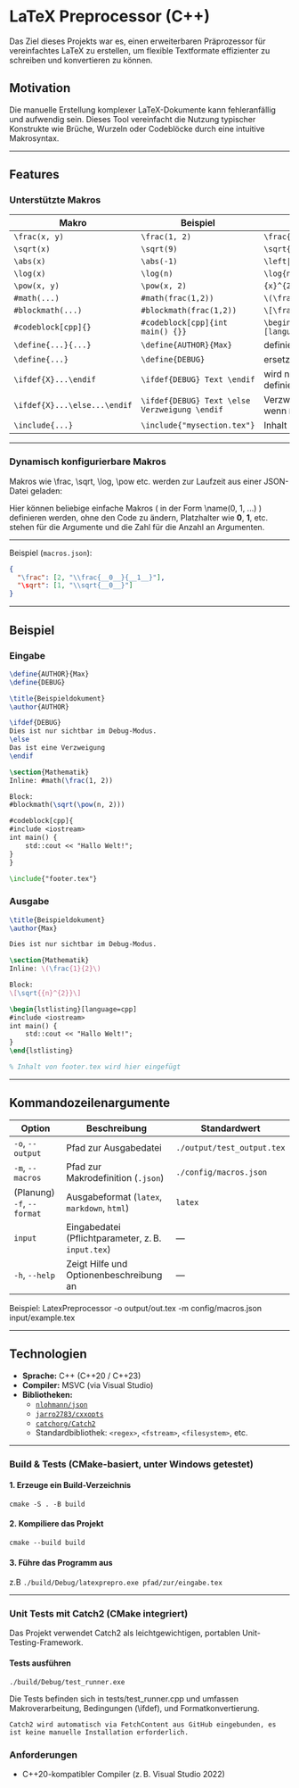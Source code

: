 # LaTeX Preprocessor (C++)

Das Ziel dieses Projekts war es, einen erweiterbaren Präprozessor für vereinfachtes LaTeX zu erstellen, um flexible Textformate effizienter zu schreiben und konvertieren zu können.

## Motivation

Die manuelle Erstellung komplexer LaTeX-Dokumente kann fehleranfällig und aufwendig sein. Dieses Tool vereinfacht die Nutzung typischer Konstrukte wie Brüche, Wurzeln oder Codeblöcke durch eine intuitive Makrosyntax.

---

## Features

### Unterstützte Makros

| Makro                | Beispiel                        | Ergebnis (LaTeX)                                                                                        |
|---------------------|----------------------------------|---------------------------------------------------------------------------------------|
| `\frac(x, y)`        | `\frac(1, 2)`                                              | `\frac{1}{2}`                                              |
| `\sqrt(x)`           | `\sqrt(9)`                                                 | `\sqrt{9}`                                                 |
| `\abs(x)`            | `\abs(-1)`                                                 | `\left\|-1\right\|`                                        | 
| `\log(x)`            | `\log(n)`                                                  | `\log{n}`                                                  |
| `\pow(x, y)`         | `\pow(x, 2)`                                               | `{x}^{2}`                                                  |
| `#math(...)`         | `#math(frac(1,2))`                                         | `\(\frac{1}{2}\)`                                          |
| `#blockmath(...)`    | `#blockmath(frac(1,2))`                                    | `\[\frac{1}{2}\]`                                          |
| `#codeblock[cpp]{}`  | `#codeblock[cpp]{int main() {}}`                           | `\begin{lstlisting}[language=cpp]...\end{lstlisting}`      |
| `\define{...}{...}`  | `\define{AUTHOR}{Max}`                                     | definiert ein Flag ohne Wert                               |
| `\define{...}`       | `\define{DEBUG}`                                           | ersetzt `AUTHOR` im gesamten Text                          |
| `\ifdef{X}...\endif` | `\ifdef{DEBUG} Text \endif`                                | wird nur ersetzt, wenn `DEBUG` definiert ist               |
| `\ifdef{X}...\else...\endif` | `\ifdef{DEBUG} Text \else Verzweigung \endif`      | Verzweigung wird nur ersetzt, wenn `DEBUG` nicht definiert |
| `\include{...}`      | `\include{"mysection.tex"}`                                | Inhalt der Datei wird eingefügt                            |

---

### Dynamisch konfigurierbare Makros

Makros wie \frac, \sqrt, \log, \pow etc. werden zur Laufzeit aus einer JSON-Datei geladen:

Hier können beliebige einfache Makros ( in der Form \name(0, 1, ...) ) definieren werden, ohne den Code zu ändern, Platzhalter wie __0__, __1__, etc. stehen für die Argumente und die Zahl für die Anzahl an Argumenten. 

---

Beispiel (`macros.json`):

```json
{
  "\frac": [2, "\\frac{__0__}{__1__}"],
  "\sqrt": [1, "\\sqrt{__0__}"]
}
```

---

## Beispiel

### Eingabe

```latex
\define{AUTHOR}{Max}
\define{DEBUG}

\title{Beispieldokument}
\author{AUTHOR}

\ifdef{DEBUG}
Dies ist nur sichtbar im Debug-Modus.
\else
Das ist eine Verzweigung
\endif

\section{Mathematik}
Inline: #math(\frac(1, 2))

Block:
#blockmath(\sqrt(\pow(n, 2)))

#codeblock[cpp]{
#include <iostream>
int main() {
    std::cout << "Hallo Welt!";
}
}

\include{"footer.tex"}


```

### Ausgabe 
```latex
\title{Beispieldokument}
\author{Max}

Dies ist nur sichtbar im Debug-Modus.

\section{Mathematik}
Inline: \(\frac{1}{2}\)

Block:
\[\sqrt{{n}^{2}}\]

\begin{lstlisting}[language=cpp]
#include <iostream>
int main() {
    std::cout << "Hallo Welt!";
}
\end{lstlisting}

% Inhalt von footer.tex wird hier eingefügt
```

---

## Kommandozeilenargumente
| Option           | Beschreibung                                       | Standardwert               |
| ---------------- | -------------------------------------------------- | -------------------------- |
| `-o`, `--output` | Pfad zur Ausgabedatei                              | `./output/test_output.tex` |
| `-m`, `--macros` | Pfad zur Makrodefinition (`.json`)                 | `./config/macros.json`     |
|(Planung) `-f`, `--format` | Ausgabeformat (`latex`, `markdown`, `html`)| `latex`                   |
| `input`          | Eingabedatei (Pflichtparameter, z. B. `input.tex`) | —                          |
| `-h`, `--help`   | Zeigt Hilfe und Optionenbeschreibung an            | —                          |



Beispiel:
LatexPreprocessor -o output/out.tex -m config/macros.json input/example.tex

--- 

## Technologien

- **Sprache:** C++ (C++20 / C++23)
- **Compiler:** MSVC (via Visual Studio)
- **Bibliotheken:**
  - [`nlohmann/json`](https://github.com/nlohmann/json) 
  - [`jarro2783/cxxopts`](https://github.com/jarro2783/cxxopts)
  - [`catchorg/Catch2`](https://github.com/catchorg/Catch2) 
  - Standardbibliothek: `<regex>`, `<fstream>`, `<filesystem>`, etc.


---

### Build & Tests (CMake-basiert, unter Windows getestet)

#### 1. Erzeuge ein Build-Verzeichnis 
`cmake -S . -B build`

#### 2. Kompiliere das Projekt
`cmake --build build`

#### 3. Führe das Programm aus
z.B `./build/Debug/latexprepro.exe pfad/zur/eingabe.tex`

---

### Unit Tests mit Catch2 (CMake integriert)

Das Projekt verwendet Catch2 als leichtgewichtigen, portablen Unit-Testing-Framework.

#### Tests ausführen

`./build/Debug/test_runner.exe`

Die Tests befinden sich in tests/test_runner.cpp und umfassen Makroverarbeitung, Bedingungen (\ifdef), und Formatkonvertierung.

`Catch2 wird automatisch via FetchContent aus GitHub eingebunden, es ist keine manuelle Installation erforderlich. `

### Anforderungen 

* C++20-kompatibler Compiler (z. B. Visual Studio 2022)

